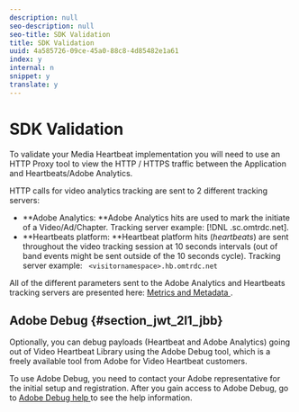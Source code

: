 ```yaml
---
description: null
seo-description: null
seo-title: SDK Validation
title: SDK Validation
uuid: 4a585726-09ce-45a0-88c8-4d85482e1a61
index: y
internal: n
snippet: y
translate: y
---
```


# SDK Validation

To validate your Media Heartbeat implementation you will need to use an HTTP Proxy tool to view the HTTP / HTTPS traffic between the Application and Heartbeats/Adobe Analytics. 

HTTP calls for video analytics tracking are sent to 2 different tracking servers: 


* **Adobe Analytics: **Adobe Analytics hits are used to mark the initiate of a Video/Ad/Chapter. Tracking server example: [!DNL  <visitornamespace>.sc.omtrdc.net].
* **Heartbeats platform: **Heartbeat platform hits (*heartbeats*) are sent throughout the video tracking session at 10 seconds intervals (out of band events might be sent outside of the 10 seconds cycle). Tracking server example: ` <visitornamespace>.hb.omtrdc.net`


All of the different parameters sent to the Adobe Analytics and Heartbeats tracking servers are presented here: [ Metrics and Metadata ](https://marketing-stage.adobe.com/resources/help/en_US/sc/appmeasurement/hbvideo/c_vhl_metrics-and-metadata.html).

## Adobe Debug {#section_jwt_2l1_jbb}

Optionally, you can debug payloads (Heartbeat and Adobe Analytics) going out of Video Heartbeat Library using the Adobe Debug tool, which is a freely available tool from Adobe for Video Heartbeat customers. 

To use Adobe Debug, you need to contact your Adobe representative for the initial setup and registration. After you gain access to Adobe Debug, go to [ Adobe Debug help ](https://debug.adobe.com/login?next=/#/help/) to see the help information. 
